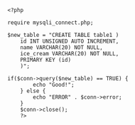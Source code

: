 	<?php

	require mysqli_connect.php;

	$new_table = "CREATE TABLE table1 )
		id INT UNSIGNED AUTO INCREMENT,
		name VARCHAR(20) NOT NULL,
		ice_cream VARCHAR(20) NOT NULL,
		PRIMARY KEY (id)
		)";

	if($conn->query($new_table) == TRUE) {
			echo "Good!";
		} else {
			echo "ERROR" . $conn->error;
		}
		$conn->close();
		?>
